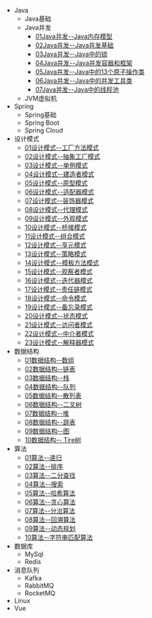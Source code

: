 - Java
  - Java基础
  - Java并发
    * [01Java并发--Java内存模型](./docs/Java/Java并发/01Java并发--Java内存模型.md)
    * [02Java并发--Java并发基础](./docs/Java/Java并发/02Java并发--Java并发基础.md)
    * [03Java并发--Java中的锁](./docs/Java/Java并发/03Java并发--Java中的锁.md)
    * [04Java并发--Java并发容器和框架](./docs/Java/Java并发/04Java并发--Java并发容器和框架.md)
    * [05Java并发--Java中的13个原子操作类](./docs/Java/Java并发/05Java并发--Java中的13个原子操作类.md)
    * [06Java并发--Java中的并发工具类](./docs/Java/Java并发/06Java并发--Java中的并发工具类.md)
    * [07Java并发--Java中的线程池](./docs/Java/Java并发/07Java并发--Java中的线程池.md)
  - JVM虚拟机
- Spring
  - Spring基础 
  - Spring Boot
  - Spring  Cloud
- 设计模式
  - [01设计模式--工厂方法模式](./docs/设计模式/01设计模式--工厂方法模式.md)
  - [02设计模式--抽象工厂模式](./docs/设计模式/02设计模式--抽象工厂模式.md)
  - [03设计模式--单例模式](./docs/设计模式/03设计模式--单例模式.md)
  - [04设计模式--建造者模式](./docs/设计模式/04设计模式--建造者模式.md)
  - [05设计模式--原型模式](./docs/设计模式/05设计模式--原型模式.md)
  - [06设计模式--适配器模式](./docs/设计模式/06设计模式--适配器模式.md)
  - [07设计模式--装饰器模式](./docs/设计模式/07设计模式--装饰器模式.md)
  - [08设计模式--代理模式](./docs/设计模式/08设计模式--代理模式.md)
  - [09设计模式--外观模式](./docs/设计模式/09设计模式--外观模式.md)
  - [10设计模式--桥接模式](./docs/设计模式/10设计模式--桥接模式.md)
  - [11设计模式--组合模式](./docs/设计模式/11设计模式--组合模式.md)
  - [12设计模式--享元模式](./docs/设计模式/12设计模式--享元模式.md)
  - [13设计模式--策略模式](./docs/设计模式/13设计模式--策略模式.md)
  - [14设计模式--模板方法模式](./docs/设计模式/14设计模式--模板方法模式.md)
  - [15设计模式--观察者模式](./docs/设计模式/15设计模式--观察者模式.md)
  - [16设计模式--迭代器模式](./docs/设计模式/16设计模式--迭代器模式.md)
  - [17设计模式--责任链模式](./docs/设计模式/17设计模式--责任链模式.md)
  - [18设计模式--命令模式](./docs/设计模式/18设计模式--命令模式.md)
  - [19设计模式--备忘录模式](./docs/设计模式/19设计模式--备忘录模式.md)
  - [20设计模式--状态模式](./docs/设计模式/20设计模式--状态模式.md)
  - [21设计模式--访问者模式](./docs/设计模式/21设计模式--访问者模式.md)
  - [22设计模式--中介者模式](./docs/设计模式/22设计模式--中介者模式.md)
  - [23设计模式--解释器模式](./docs/设计模式/23设计模式--解释器模式.md)
- 数据结构
  - [01数据结构--数组](./docs/数据结构/01数据结构--数组.md)
  - [02数据结构--链表](./docs/数据结构/02数据结构--链表.md)
  - [03数据结构--栈](./docs/数据结构/03数据结构--栈.md)
  - [04数据结构--队列](./docs/数据结构/04数据结构--队列.md)
  - [05数据结构--散列表](./docs/数据结构/05数据结构--散列表.md)
  - [06数据结构--二叉树](./docs/数据结构/06数据结构--二叉树.md)
  - [07数据结构--堆](./docs/数据结构/07数据结构--堆.md)
  - [08数据结构--跳表](./docs/数据结构/08数据结构--跳表.md)
  - [09数据结构--图](./docs/数据结构/09数据结构--图.md)
  - [10数据结构-- Tire树](./docs/数据结构/10数据结构--Tire树.md)
- 算法
  - [01算法--递归](./docs/算法/01算法--递归.md)
  - [02算法--排序](./docs/算法/02算法--排序.md)
  - [03算法--二分查找](./docs/算法/03算法--二分查找.md)
  - [04算法--搜索](./docs/算法/04算法--搜索.md)
  - [05算法--哈希算法](./docs/算法/05算法--哈希算法.md)
  - [06算法--贪心算法](./docs/算法/06算法--贪心算法.md)
  - [07算法--分治算法](./docs/算法/07算法--分治算法.md)
  - [08算法--回溯算法](./docs/算法/08算法--回溯算法.md)
  - [09算法--动态规划](./docs/算法/09算法--动态规划.md)
  - [10算法--字符串匹配算法](./docs/算法/10算法--字符串匹配算法.md)
- 数据库
  * MySql
  * Redis
- 消息队列
  * Kafka
  * RabbitMQ
  * RocketMQ
- Linux
- Vue



